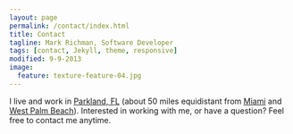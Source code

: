 ```yaml
---
layout: page
permalink: /contact/index.html
title: Contact
tagline: Mark Richman, Software Developer
tags: [contact, Jekyll, theme, responsive]
modified: 9-9-2013
image:
  feature: texture-feature-04.jpg
---
```


I live and work in [Parkland, FL](https://maps.google.com/maps?q=Parkland,+FL) (about 50 miles equidistant from [Miami](https://maps.google.com/maps?q=Miami,+FL) and [West Palm Beach](https://maps.google.com/maps?q=West+Palm+Beach,+FL)). Interested in working with me, or have a question? Feel free to contact me anytime.

<script type="text/javascript">// <![CDATA[
var host = (("https:" == document.location.protocol) ? "https://secure." : "http://");
document.write(unescape("%3Cscript src='" + host + "wufoo.com/scripts/embed/form.js' type='text/javascript'%3E%3C/script%3E"));
// ]]></script>

<script type="text/javascript">// <![CDATA[
var r7x2z1 = new WufooForm();
r7x2z1.initialize({
'userName':'empiresoftware', 
'formHash':'r7x2z1', 
'autoResize':true,
'height':'585'});
r7x2z1.display();
// ]]></script>
